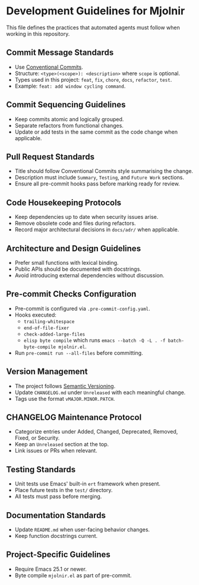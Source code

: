 # Development Guidelines for Mjolnir

This file defines the practices that automated agents must follow when working in
this repository.

## Commit Message Standards
- Use [Conventional Commits](https://www.conventionalcommits.org/).
- Structure: `<type>(<scope>): <description>` where `scope` is optional.
- Types used in this project: `feat`, `fix`, `chore`, `docs`, `refactor`, `test`.
- Example: `feat: add window cycling command`.

## Commit Sequencing Guidelines
- Keep commits atomic and logically grouped.
- Separate refactors from functional changes.
- Update or add tests in the same commit as the code change when applicable.

## Pull Request Standards
- Title should follow Conventional Commits style summarising the change.
- Description must include `Summary`, `Testing`, and `Future Work` sections.
- Ensure all pre-commit hooks pass before marking ready for review.

## Code Housekeeping Protocols
- Keep dependencies up to date when security issues arise.
- Remove obsolete code and files during refactors.
- Record major architectural decisions in `docs/adr/` when applicable.

## Architecture and Design Guidelines
- Prefer small functions with lexical binding.
- Public APIs should be documented with docstrings.
- Avoid introducing external dependencies without discussion.

## Pre-commit Checks Configuration
- Pre-commit is configured via `.pre-commit-config.yaml`.
- Hooks executed:
  - `trailing-whitespace`
  - `end-of-file-fixer`
  - `check-added-large-files`
  - `elisp byte compile` which runs `emacs --batch -Q -L . -f batch-byte-compile mjolnir.el`.
- Run `pre-commit run --all-files` before committing.

## Version Management
- The project follows [Semantic Versioning](https://semver.org/).
- Update `CHANGELOG.md` under `Unreleased` with each meaningful change.
- Tags use the format `vMAJOR.MINOR.PATCH`.

## CHANGELOG Maintenance Protocol
- Categorize entries under Added, Changed, Deprecated, Removed, Fixed, or Security.
- Keep an `Unreleased` section at the top.
- Link issues or PRs when relevant.

## Testing Standards
- Unit tests use Emacs' built-in `ert` framework when present.
- Place future tests in the `test/` directory.
- All tests must pass before merging.

## Documentation Standards
- Update `README.md` when user-facing behavior changes.
- Keep function docstrings current.

## Project-Specific Guidelines
- Require Emacs 25.1 or newer.
- Byte compile `mjolnir.el` as part of pre-commit.
